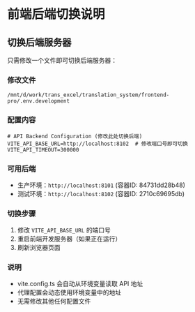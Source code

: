 # 前端后端切换说明

## 切换后端服务器

只需修改一个文件即可切换后端服务器：

### 修改文件
```
/mnt/d/work/trans_excel/translation_system/frontend-pro/.env.development
```

### 配置内容
```env
# API Backend Configuration (修改此处切换后端)
VITE_API_BASE_URL=http://localhost:8102  # 修改端口号即可切换
VITE_API_TIMEOUT=300000
```

### 可用后端
- 生产环境：`http://localhost:8101` (容器ID: 84731dd28b48)
- 测试环境：`http://localhost:8102` (容器ID: 2710c69695db)

### 切换步骤
1. 修改 `VITE_API_BASE_URL` 的端口号
2. 重启前端开发服务器（如果正在运行）
3. 刷新浏览器页面

### 说明
- vite.config.ts 会自动从环境变量读取 API 地址
- 代理配置会动态使用环境变量中的地址
- 无需修改其他任何配置文件